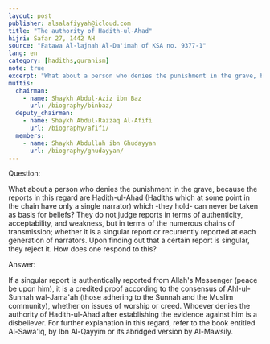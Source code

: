 ```yaml
---
layout: post
publisher: alsalafiyyah@icloud.com
title: "The authority of Hadith-ul-Ahad"
hijri: Safar 27, 1442 AH
source: "Fatawa Al-lajnah Al-Da'imah of KSA no. 9377-1"
lang: en
category: [hadiths,quranism]
note: true
excerpt: "What about a person who denies the punishment in the grave, because the reports in this regard are Hadith-ul-Ahad (Hadiths which at some point in the chain have only a single narrator) which -they hold- can never be taken as basis for beliefs?"
muftis:
  chairman: 
    - name: Shaykh Abdul-Aziz ibn Baz
      url: /biography/binbaz/
  deputy_chairman:
    - name: Shaykh Abdul-Razzaq Al-Afifi
      url: /biography/afifi/
  members: 
    - name: Shaykh Abdullah ibn Ghudayyan
      url: /biography/ghudayyan/
---
```


Question:

What about a person who denies the punishment in the grave, because the reports in this regard are Hadith-ul-Ahad (Hadiths which at some point in the chain have only a single narrator) which -they hold- can never be taken as basis for beliefs? They do not judge reports in terms of authenticity, acceptability, and weakness, but in terms of the numerous chains of transmission; whether it is a singular report or recurrently reported at each generation of narrators. Upon finding out that a certain report is singular, they reject it. How does one respond to this? 

Answer:

If a singular report is authentically reported from Allah's Messenger (peace be upon him), it is a credited proof according to the consensus of Ahl-ul-Sunnah wal-Jama'ah (those adhering to the Sunnah and the Muslim community), whether on issues of worship or creed. Whoever denies the authority of Hadith-ul-Ahad after establishing the evidence against him is a disbeliever. For further explanation in this regard, refer to the book entitled Al-Sawa'iq, by Ibn Al-Qayyim or its abridged version by Al-Mawsily.
